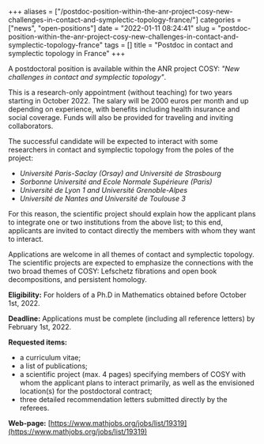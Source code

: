 +++
aliases = ["/postdoc-position-within-the-anr-project-cosy-new-challenges-in-contact-and-symplectic-topology-france/"]
categories = ["news", "open-positions"]
date = "2022-01-11 08:24:41"
slug = "postdoc-position-within-the-anr-project-cosy-new-challenges-in-contact-and-symplectic-topology-france"
tags = []
title = "Postdoc in contact and symplectic topology in France"
+++

A postdoctoral position is available within the ANR project COSY: *"New
challenges in contact and symplectic topology"*.

This is a research-only appointment (without teaching) for two years
starting in October 2022. The salary will be 2000 euros per month and up
depending on experience, with benefits including health insurance and
social coverage. Funds will also be provided for traveling and inviting
collaborators.

The successful candidate will be expected to interact with some
researchers in contact and symplectic topology from the poles of the
project: 
- *Université Paris-Saclay (Orsay) and Université de Strasbourg*
- *Sorbonne Université and Ecole Normale Supérieure (Paris)*
- *Université de Lyon 1 and Université Grenoble-Alpes*
- *Université de Nantes and Université de Toulouse 3*  
  
For this reason, the scientific project should explain how the applicant
plans to integrate one or two institutions from the above list; to this
end, applicants are invited to contact directly the members with whom
they want to interact.

Applications are welcome in all themes of contact and symplectic
topology. The scientific projects are expected to emphasize the
connections with the two broad themes of COSY: Lefschetz fibrations and
open book decompositions, and persistent homology.

**Eligibility:** For holders of a Ph.D in Mathematics obtained before
October 1st, 2022.

**Deadline:** Applications must be complete (including all reference
letters) by February 1st, 2022.

**Requested items:**  
- a curriculum vitae;
- a list of publications;
- a scientific project (max. 4 pages) specifying members of COSY with
whom the applicant plans to interact primarily, as well as the
envisioned location(s) for the postdoctoral contract;
- three detailed recommendation letters submitted directly by the
referees.

**Web-page:** [https://www.mathjobs.org/jobs/list/19319](https://www.mathjobs.org/jobs/list/19319)
